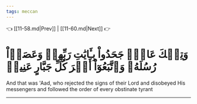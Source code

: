 ```yaml
---
tags: meccan
---
```


👈 [[11-58.md|Prev]] | [[11-60.md|Next]] 👉

# وَتِلۡكَ عَادٞۖ جَحَدُواْ بِـَٔايَٰتِ رَبِّهِمۡ وَعَصَوۡاْ رُسُلَهُۥ وَٱتَّبَعُوٓاْ أَمۡرَ كُلِّ جَبَّارٍ عَنِيدٖ

And that was 'Aad, who rejected the signs of their Lord and disobeyed His messengers and followed the order of every obstinate tyrant

---


